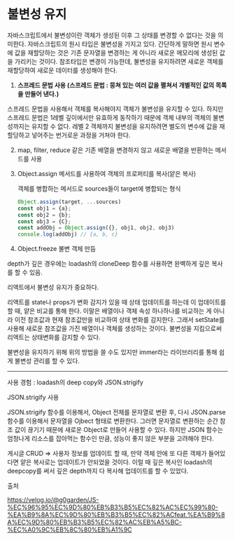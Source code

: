 # 불변성 유지

자바스크립트에서 불변성이란 객체가 생성된 이후 그 상태를 변경할 수 없다는 것을 의미한다. 자바스크립트의 원시 타입은 불변성을 가지고 있다. 간단하게 말하면 원시 변수에 값을 재할당하는 것은 기존 문자열을 변경하는 게 아니라 새로운 메모리에 생성된 값을 가리키는 것이다. 참조타입은 변경이 가능한데, 불변성을 유지하려면 새로운 객체를 재할당하여 새로운 데이터를 생성해야 한다.

1. **스프레드 문법 사용 (스프레드 문법 : 뭉쳐 있는 여러 값을 펼쳐서 개별적인 값의 목록을 만들어 낸다.)**

스프레드 문법을 사용해서 객체를 복사해야지 객체가 불변성을 유지할 수 있다. 하지만 스프레드 문법은 1레벨 깊이에서만 유효하게 동작하기 때문에 객체 내부의 객체의 불변성까지는 유지할 수 없다. 레벨 2 객체까지 불변성을 유지하려면 별도의 변수에 값을 재할당하고 넣어주는 번거로운 과정을 거쳐야 한다.

2. map, filter, reduce 같은 기존 배열을 변경하지 않고 새로운 배열을 반환하는 메서드를 사용

3. Object.assign 메서드를 사용하여 객체의 프로퍼티를 복사(얕은 복사)

   객체를 병합하는 메서드로 sources들이 target에 병합되는 형식

   ```javascript
   Object.assign(target, ...sources)
   const obj1 = {a};
   const obj2 = {b};
   const obj3 = {C};
   const addObj = Object.assign({}, obj1, obj2, obj3)
   console.log(addObj) // {a, b, c}
   ```

4. Object.freeze 불변 객체 만듬

depth가 깊은 경우에는 loadash의 cloneDeep 함수를 사용하면 완벽하게 깊은 복사를 할 수 있음.

리액트에서 불변성 유지가 중요하다. 

리액트를 state나 props가 변화 감지가 있을 때 상태 업데이트를 하는데 이 업데이트를 할 때, 얕은 비교를 통해 한다. 이말은 배열이나 객체 속성 하나하나를 비교하는 게 아니라 이전 참조값과 현재 참조값만을 비교하여 상태 변화를 감지한다. 그래서 setState를 사용해 새로운 참조값을 가진 배열이나 객체를 생성하는 것이다. 불변성을 지킴으로써 리액트는 상태변화를 감지할 수 있다. 

불변성을 유지하기 위해 위의 방법을 쓸 수도 있지만 immer라는 라이브러리를 통해 쉽게 불변성 관리를 할 수 있다.

------

사용 경험 : loadash의 deep copy와 JSON.strigify

JSON.strigify 사용

JSON.strigify 함수를 이용해서, Object 전체를 문자열로 변환 후, 다시 JSON.parse 함수를 이용해서 문자열을 Ojbect 형태로 변환한다. 그러면 문자열로 변환하는 순간 참조 값이 끊기기 때문에 새로운 Object로 만들어 사용할 수 있다. 하지만 JSON 함수는 엄청나게 리소스를 잡아먹는 함수인 만큼, 성능이 좋지 않은 부분을 고려해야 한다.

게시글 CRUD => 사용자 정보를 업데이트 할 때, 만약 객체 안에 또 다른 객체가 들어있다면 얕은 복사로는 업데이트가 안되었을 것이다. 이럴 때 깊은 복사인 loadash의 deepcopy를 써서 깊은 depth까지 다 복사해 업데이트를 할 수 있었다. 



출처

https://velog.io/@g0garden/JS-%EC%96%95%EC%9D%80%EB%B3%B5%EC%82%AC%EC%99%80-%EA%B9%8A%EC%9D%80%EB%B3%B5%EC%82%ACfeat.%EA%B9%8A%EC%9D%80%EB%B3%B5%EC%82%AC%EB%A5%BC-%EC%A0%9C%EB%8C%80%EB%A1%9C

